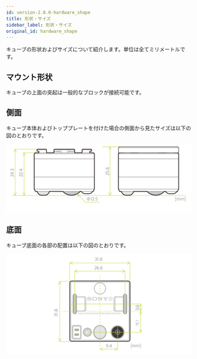 ```yaml
---
id: version-2.0.0-hardware_shape
title: 形状・サイズ
sidebar_label: 形状・サイズ
original_id: hardware_shape
---
```


キューブの形状およびサイズについて紹介します。単位は全てミリメートルです。

## マウント形状

キューブの上面の突起は一般的なブロックが接続可能です。

## 側面

キューブ本体およびトッププレートを付けた場合の側面から見たサイズは以下の図のとおりです。

![Hardware size in side view](assets/hardware_size_side_view.svg)

## 底面

キューブ底面の各部の配置は以下の図のとおりです。

![Hardware size in bottom view](assets/hardware_size_bottom_view.svg)

